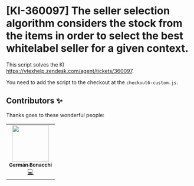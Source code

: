 # [KI-360097] The seller selection algorithm considers the stock from the items in order to select the best whitelabel seller for a given context.

This script solves the KI https://vtexhelp.zendesk.com/agent/tickets/360097.

You need to add the script to the checkout at the `checkout6-custom.js`.

## Contributors ✨

Thanks goes to these wonderful people:

<!-- ALL-CONTRIBUTORS-LIST:START - Do not remove or modify this section -->
<!-- prettier-ignore-start -->
<!-- markdownlint-disable -->
<table>
  <tr>
    <td align="center"><a href="https://github.com/germanBonacchi"><img src="https://avatars.githubusercontent.com/u/55905671?v=4" width="100px;" alt=""/><br /><sub><b>Germán Bonacchi</b></sub></a><br /><a href="https://github.com/vtex-apps/KI-360097/commits?author=germanBonacchi" title="Code">💻</a></td>
</tr>
</table>
